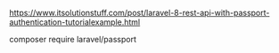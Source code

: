 https://www.itsolutionstuff.com/post/laravel-8-rest-api-with-passport-authentication-tutorialexample.html

composer require laravel/passport

